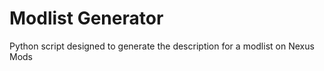 # Modlist Generator
 Python script designed to generate the description for a modlist on Nexus Mods
